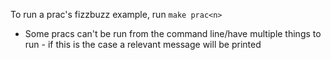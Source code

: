 To run a prac's fizzbuzz example, run `make prac<n>`
- Some pracs can't be run from the command line/have multiple things to run - if this is the case a relevant message will be printed